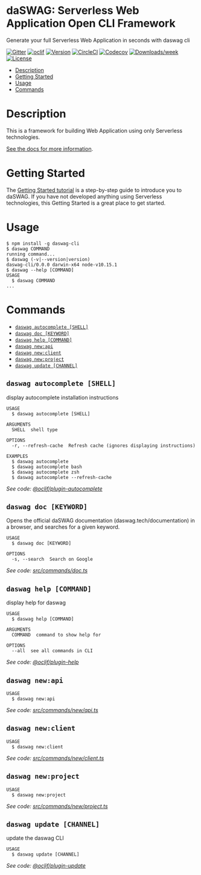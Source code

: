 daSWAG: Serverless Web Application Open CLI Framework
==========

Generate your full Serverless Web Application in seconds with daswag cli

[![Gitter](https://badges.gitter.im/daswag/community.svg)](https://gitter.im/daswag/community?utm_source=badge&utm_medium=badge&utm_campaign=pr-badge)
[![oclif](https://img.shields.io/badge/cli-oclif-brightgreen.svg)](https://oclif.io)
[![Version](https://img.shields.io/npm/v/daswag-cli.svg)](https://npmjs.org/package/daswag-cli)
[![CircleCI](https://circleci.com/gh/daswag/daswag-cli/tree/master.svg?style=shield)](https://circleci.com/gh/daswag/daswag-cli/tree/master)
[![Codecov](https://codecov.io/gh/daswag/daswag-cli/branch/master/graph/badge.svg)](https://codecov.io/gh/daswag/daswag-cli)
[![Downloads/week](https://img.shields.io/npm/dw/daswag-cli.svg)](https://npmjs.org/package/daswag-cli)
[![License](https://img.shields.io/npm/l/daswag-cli.svg)](https://github.com/daswag/daswag-cli/blob/master/package.json)

<!-- toc -->
* [Description](#description)
* [Getting Started](#getting-started)
* [Usage](#usage)
* [Commands](#commands)
<!-- tocstop -->

# Description

This is a framework for building Web Application using only Serverless technologies.

[See the docs for more information](https://www.daswag.tech/documentation).

# Getting Started

The [Getting Started tutorial](https://www.daswag.tech/documentation/getting_started) is a step-by-step guide to introduce you to daSWAG. If you have not developed anything using Serverless technologies, this Getting Started is a great place to get started.

# Usage
<!-- usage -->
```sh-session
$ npm install -g daswag-cli
$ daswag COMMAND
running command...
$ daswag (-v|--version|version)
daswag-cli/0.0.0 darwin-x64 node-v10.15.1
$ daswag --help [COMMAND]
USAGE
  $ daswag COMMAND
...
```
<!-- usagestop -->
# Commands
<!-- commands -->
* [`daswag autocomplete [SHELL]`](#daswag-autocomplete-shell)
* [`daswag doc [KEYWORD]`](#daswag-doc-keyword)
* [`daswag help [COMMAND]`](#daswag-help-command)
* [`daswag new:api`](#daswag-newapi)
* [`daswag new:client`](#daswag-newclient)
* [`daswag new:project`](#daswag-newproject)
* [`daswag update [CHANNEL]`](#daswag-update-channel)

## `daswag autocomplete [SHELL]`

display autocomplete installation instructions

```
USAGE
  $ daswag autocomplete [SHELL]

ARGUMENTS
  SHELL  shell type

OPTIONS
  -r, --refresh-cache  Refresh cache (ignores displaying instructions)

EXAMPLES
  $ daswag autocomplete
  $ daswag autocomplete bash
  $ daswag autocomplete zsh
  $ daswag autocomplete --refresh-cache
```

_See code: [@oclif/plugin-autocomplete](https://github.com/oclif/plugin-autocomplete/blob/v0.1.0/src/commands/autocomplete/index.ts)_

## `daswag doc [KEYWORD]`

Opens the official daSWAG documentation (daswag.tech/documentation) in a browser, and searches for a given keyword.

```
USAGE
  $ daswag doc [KEYWORD]

OPTIONS
  -s, --search  Search on Google
```

_See code: [src/commands/doc.ts](https://github.com/daswag/daswag-cli/blob/v0.0.0/src/commands/doc.ts)_

## `daswag help [COMMAND]`

display help for daswag

```
USAGE
  $ daswag help [COMMAND]

ARGUMENTS
  COMMAND  command to show help for

OPTIONS
  --all  see all commands in CLI
```

_See code: [@oclif/plugin-help](https://github.com/oclif/plugin-help/blob/v2.1.6/src/commands/help.ts)_

## `daswag new:api`

```
USAGE
  $ daswag new:api
```

_See code: [src/commands/new/api.ts](https://github.com/daswag/daswag-cli/blob/v0.0.0/src/commands/new/api.ts)_

## `daswag new:client`

```
USAGE
  $ daswag new:client
```

_See code: [src/commands/new/client.ts](https://github.com/daswag/daswag-cli/blob/v0.0.0/src/commands/new/client.ts)_

## `daswag new:project`

```
USAGE
  $ daswag new:project
```

_See code: [src/commands/new/project.ts](https://github.com/daswag/daswag-cli/blob/v0.0.0/src/commands/new/project.ts)_

## `daswag update [CHANNEL]`

update the daswag CLI

```
USAGE
  $ daswag update [CHANNEL]
```

_See code: [@oclif/plugin-update](https://github.com/oclif/plugin-update/blob/v1.3.9/src/commands/update.ts)_
<!-- commandsstop -->
